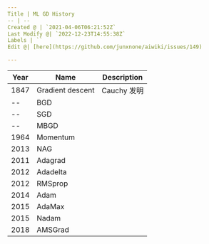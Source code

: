 ```yaml
---
Title | ML GD History
-- | --
Created @ | `2021-04-06T06:21:52Z`
Last Modify @| `2022-12-23T14:55:38Z`
Labels | ``
Edit @| [here](https://github.com/junxnone/aiwiki/issues/149)

---
```




Year | Name | Description
-- | -- | --
1847 | Gradient descent |  Cauchy 发明
-- | BGD | 
-- | SGD | 
-- | MBGD | 
1964 | Momentum |
2013 | NAG | 
2011 | Adagrad |
2012 | Adadelta |
2012 | RMSprop |
2014 | Adam |
2015 | AdaMax |
2015 | Nadam |
2018 | AMSGrad |
